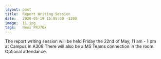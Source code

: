 ```yaml
---
layout: post
title:  Report Writing Session
date:   2020-05-19 15:05:00 -1200
image:  11.jpg
tags:   News PRJ70x
---
```


The report writing session will be held Friday the 22nd of May, 11 am - 1 pm at Campus in A308
There will also be a MS Teams connection in the room.
Optional attendance.
